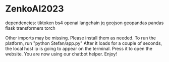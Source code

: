 # ZenkoAI2023
dependencies: 
tiktoken
bs4
openai
langchain
jq
geojson
geopandas
pandas
flask
transformers
torch

Other imports may be missing. Please install them as needed.
To run the platform, run "python Stefan/app.py"
After it loads for a couple of seconds, the local host ip is going to appear on the terminal. Press it to open the website.
You are now using our chatbot helper. Enjoy!
